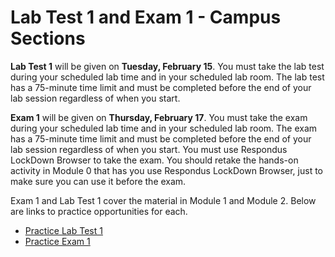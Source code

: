 # Lab Test 1 and Exam 1 - Campus Sections

**Lab Test 1** will be given on **Tuesday, February 15**. You must take the lab
test during your scheduled lab time and in your scheduled lab room. The lab test
has a 75-minute time limit and must be completed before the end of your lab
session regardless of when you start.

**Exam 1** will be given on **Thursday, February 17**. You must take the exam
during your scheduled lab time and in your scheduled lab room. The exam has a
75-minute time limit and must be completed before the end of your lab session
regardless of when you start. You must use Respondus LockDown Browser to take
the exam. You should retake the hands-on activity in Module 0 that has you use
Respondus LockDown Browser, just to make sure you can use it before the exam.

Exam 1 and Lab Test 1 cover the material in Module 1 and Module 2. Below are
links to practice opportunities for each.

- [Practice Lab Test
  1](https://auburn.instructure.com/courses/1391211/assignments/11701456)
- [Practice Exam
  1](https://auburn.instructure.com/courses/1391211/quizzes/3278535)
